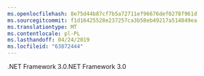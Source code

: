 ```yaml
---
ms.openlocfilehash: 8e75d44b87cf7b5a72711ef96676def0278f961d
ms.sourcegitcommit: f1d16425528e237257ca3b58eb49217a514849ea
ms.translationtype: MT
ms.contentlocale: pl-PL
ms.lasthandoff: 04/24/2019
ms.locfileid: "63872444"
---
```

<span data-ttu-id="e08a3-101">.NET Framework 3.0</span><span class="sxs-lookup"><span data-stu-id="e08a3-101">.NET Framework 3.0</span></span>